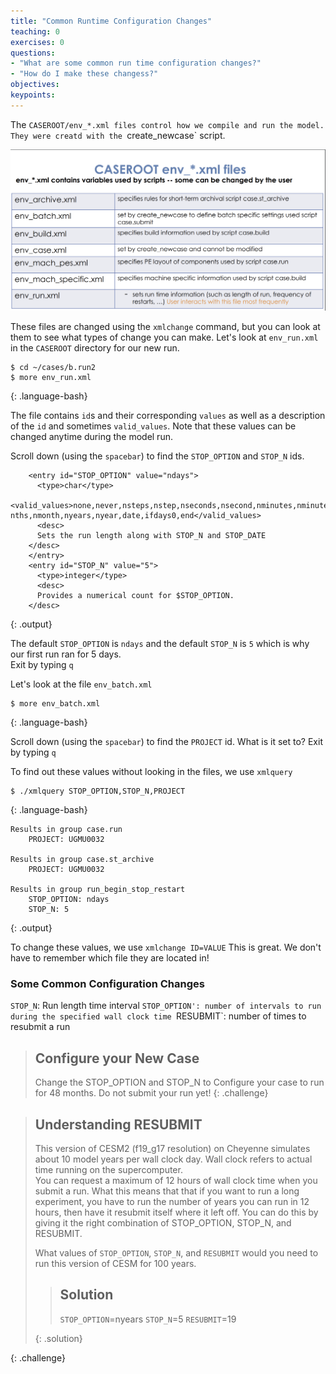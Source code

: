 ```yaml
---
title: "Common Runtime Configuration Changes"
teaching: 0
exercises: 0 
questions:
- "What are some common run time configuration changes?"
- "How do I make these changess?"
objectives:
keypoints:
---
```


The `CASEROOT/env_*.xml files control how we compile and run the model. They were creatd with the `create_newcase` script.

![XMLFILES](../fig/envxmlfiles.png)

These files are changed using the `xmlchange` command, but you can look at them to see what types of change you can make. 
Let's look at `env_run.xml` in the `CASEROOT` directory for our new run. 

~~~
$ cd ~/cases/b.run2
$ more env_run.xml
~~~
{: .language-bash}

The file contains `id`s and their corresponding `values` as well as a description of the `id` and sometimes `valid_values`.
Note that these values can be changed anytime during the model run.

Scroll down (using the `spacebar`) to find the `STOP_OPTION` and `STOP_N` ids.  

~~~
    <entry id="STOP_OPTION" value="ndays">
      <type>char</type>
      <valid_values>none,never,nsteps,nstep,nseconds,nsecond,nminutes,nminute,nhours,nhour,ndays,nday,nmo
nths,nmonth,nyears,nyear,date,ifdays0,end</valid_values>
      <desc>
      Sets the run length along with STOP_N and STOP_DATE
    </desc>
    </entry>
    <entry id="STOP_N" value="5">
      <type>integer</type>
      <desc>
      Provides a numerical count for $STOP_OPTION.
    </desc>
~~~
{: .output}

The default `STOP_OPTION` is `ndays` and the default `STOP_N` is `5` which is why our first run ran for 5 days.  
Exit by typing `q`


Let's look at the file `env_batch.xml`

~~~
$ more env_batch.xml
~~~
{: .language-bash}

Scroll down (using the `spacebar`) to find the `PROJECT` id. What is it set to?
Exit by typing `q`


To find out these values without looking in the files, we use `xmlquery`
~~~
$ ./xmlquery STOP_OPTION,STOP_N,PROJECT
~~~
{: .language-bash}

~~~
Results in group case.run
	PROJECT: UGMU0032

Results in group case.st_archive
	PROJECT: UGMU0032

Results in group run_begin_stop_restart
	STOP_OPTION: ndays
	STOP_N: 5
~~~
{: .output}

To change these values, we use `xmlchange ID=VALUE`
This is great.  We don't have to remember which file they are located in!

### Some Common Configuration Changes
`STOP_N`: Run length time interval
`STOP_OPTION': number of intervals to run during the specified wall clock time
`RESUBMIT`: number of times to resubmit a run

> ## Configure your New Case
>
> Change the STOP_OPTION and STOP_N to Configure your case to run for 48 months. 
> Do not submit your run yet!
{: .challenge}


> ## Understanding RESUBMIT
>
> This version of CESM2 (f19_g17 resolution) on Cheyenne simulates about 10 model years per wall clock day.
> Wall clock refers to actual time running on the supercomputer.   
> You can request a maximum of 12 hours of wall clock time when you submit a run.
> What this means that that if you want to run a long experiment, you have to run the number of years you can run in 12 hours, then have it resubmit
> itself where it left off.  You can do this by giving it the right combination of STOP_OPTION, STOP_N, and RESUBMIT. 
> 
> What values of `STOP_OPTION`, `STOP_N`, and `RESUBMIT` would you need to run this version of CESM for 100 years. 
>
> > ## Solution
> >
> > `STOP_OPTION`=nyears
> > `STOP_N`=5
> > `RESUBMIT`=19
> > 
> {: .solution}
>
{: .challenge}

